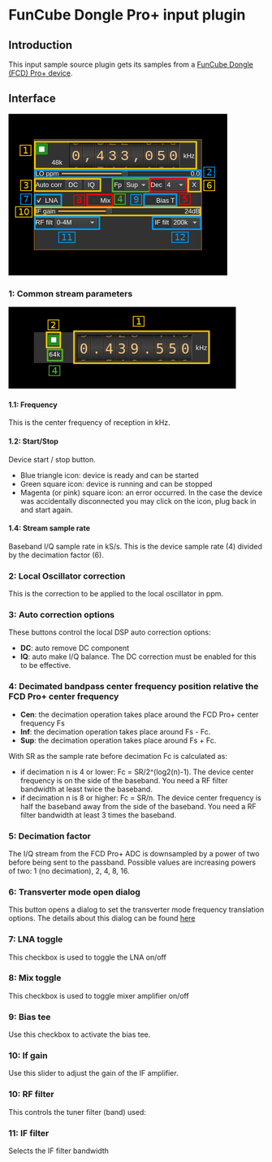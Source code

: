 <h1>FunCube Dongle Pro+ input plugin</h1>

<h2>Introduction</h2>

This input sample source plugin gets its samples from a [FunCube Dongle (FCD) Pro+ device](http://www.funcubedongle.com/?page_id=1073).

<h2>Interface</h2>

![FCD Pro+ input plugin GUI](../../../doc/img/FCDProPlus_plugin.png)

<h3>1: Common stream parameters</h3>

![Remote source input stream GUI](../../../doc/img/RemoteInput_plugin_01.png)

<h4>1.1: Frequency</h4>

This is the center frequency of reception in kHz.

<h4>1.2: Start/Stop</h4>

Device start / stop button.

  - Blue triangle icon: device is ready and can be started
  - Green square icon: device is running and can be stopped
  - Magenta (or pink) square icon: an error occurred. In the case the device was accidentally disconnected you may click on the icon, plug back in and start again.

<h4>1.4: Stream sample rate</h4>

Baseband I/Q sample rate in kS/s. This is the device sample rate (4) divided by the decimation factor (6).

<h3>2: Local Oscillator correction</h3>

This is the correction to be applied to the local oscillator in ppm.

<h3>3: Auto correction options</h3>

These buttons control the local DSP auto correction options:

  - **DC**: auto remove DC component
  - **IQ**: auto make I/Q balance. The DC correction must be enabled for this to be effective.

<h3>4: Decimated bandpass center frequency position relative the FCD Pro+ center frequency</h3>

  - **Cen**: the decimation operation takes place around the FCD Pro+ center frequency Fs
  - **Inf**: the decimation operation takes place around Fs - Fc.
  - **Sup**: the decimation operation takes place around Fs + Fc.

With SR as the sample rate before decimation Fc is calculated as:

  - if decimation n is 4 or lower:  Fc = SR/2^(log2(n)-1). The device center frequency is on the side of the baseband. You need a RF filter bandwidth at least twice the baseband.
  - if decimation n is 8 or higher: Fc = SR/n. The device center frequency is half the baseband away from the side of the baseband. You need a RF filter bandwidth at least 3 times the baseband.

<h3>5: Decimation factor</h3>

The I/Q stream from the FCD Pro+ ADC is downsampled by a power of two before being sent to the passband. Possible values are increasing powers of two: 1 (no decimation), 2, 4, 8, 16.

<h3>6: Transverter mode open dialog</h3>

This button opens a dialog to set the transverter mode frequency translation options. The details about this dialog can be found [here](../../../sdrgui/gui/transverterdialog.md)

<h3>7: LNA toggle</h3>

This checkbox is used to toggle the LNA on/off

<h3>8: Mix toggle</h3>

This checkbox is used to toggle mixer amplifier on/off

<h3>9: Bias tee</h3>

Use this checkbox to activate the bias tee.

<h3>10: If gain</h3>

Use this slider to adjust the gain of the IF amplifier.

<h3>10: RF filter</h3>

This controls the tuner filter (band) used:

<h3>11: IF filter</h2>

Selects the IF filter bandwidth